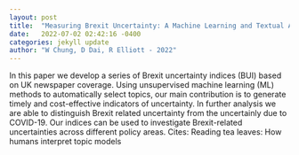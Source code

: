 ```yaml
---
layout: post
title:  "Measuring Brexit Uncertainty: A Machine Learning and Textual Analysis Approach"
date:   2022-07-02 02:42:16 -0400
categories: jekyll update
author: "W Chung, D Dai, R Elliott - 2022"
---
```

In this paper we develop a series of Brexit uncertainty indices (BUI) based on UK newspaper coverage. Using unsupervised machine learning (ML) methods to automatically select topics, our main contribution is to generate timely and cost-effective indicators of uncertainty. In further analysis we are able to distinguish Brexit related uncertainty from the uncertainly due to COVID-19. Our indices can be used to investigate Brexit-related uncertainties across different policy areas.
Cites: Reading tea leaves: How humans interpret topic models